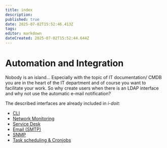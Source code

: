 ```yaml
---
title: index
description: 
published: true
date: 2025-07-02T15:52:46.413Z
tags: 
editor: markdown
dateCreated: 2025-07-02T15:52:44.644Z
---
```


# Automation and Integration

Nobody is an island... Especially with the topic of IT documentation/ CMDB you are in the heart of the IT department and of course you want to facilitate your work. So why create users when there is an LDAP interface and why not use the automatic e-mail notification?

The described interfaces are already included in _i-doit_:

*   [CLI](./cli/index.md)
*   [Network Monitoring](./network-monitoring/index.md)
*   [Service Desk](./service-desk/index.md)
*   [Email (SMTP)](./e-mail.md)
*   [SNMP](./snmp.md)
*   [Task scheduling & Cronjobs](./task-scheduling-and-cronjobs.md)
